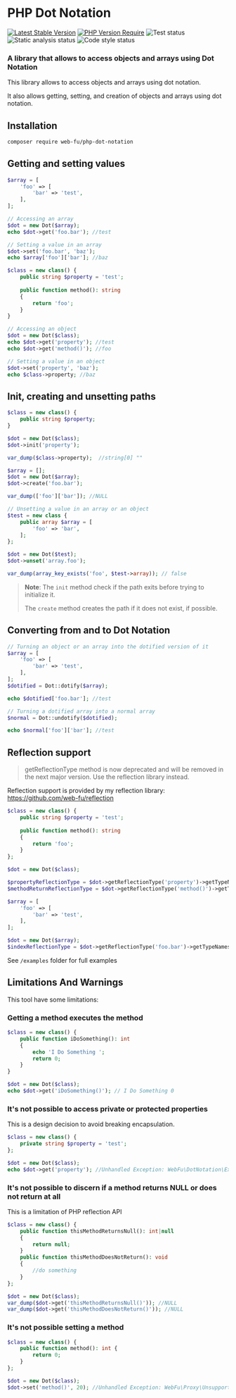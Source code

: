 PHP Dot Notation
==============================================================================================
[![Latest Stable Version](https://poser.pugx.org/web-fu/php-dot-notation/v)](https://packagist.org/packages/web-fu/php-dot-notation)
[![PHP Version Require](https://poser.pugx.org/web-fu/php-dot-notation/require/php)](https://packagist.org/packages/web-fu/php-dot-notation)
![Test status](https://github.com/web-fu/php-dot-notation/actions/workflows/tests.yaml/badge.svg)
![Static analysis status](https://github.com/web-fu/php-dot-notation/actions/workflows/static-analysis.yml/badge.svg)
![Code style status](https://github.com/web-fu/php-dot-notation/actions/workflows/code-style.yaml/badge.svg)

### A library that allows to access objects and arrays using Dot Notation

This library allows to access objects and arrays using dot notation. 

It also allows getting, setting, and creation of objects and arrays using dot notation.

## Installation
```bash
composer require web-fu/php-dot-notation
```

## Getting and setting values
```php
$array = [
    'foo' => [
        'bar' => 'test',
    ],
];

// Accessing an array
$dot = new Dot($array);
echo $dot->get('foo.bar'); //test

// Setting a value in an array
$dot->set('foo.bar', 'baz');
echo $array['foo']['bar']; //baz

$class = new class() {
    public string $property = 'test';
    
    public function method(): string
    {
        return 'foo';
    }
}

// Accessing an object
$dot = new Dot($class);
echo $dot->get('property'); //test
echo $dot->get('method()'); //foo

// Setting a value in an object
$dot->set('property', 'baz');
echo $class->property; //baz
```

## Init, creating and unsetting paths
```php
$class = new class() {
    public string $property;
}

$dot = new Dot($class);
$dot->init('property');

var_dump($class->property);  //string[0] ""

$array = [];
$dot = new Dot($array);
$dot->create('foo.bar');

var_dump(['foo']['bar']); //NULL    

// Unsetting a value in an array or an object
$test = new class {
    public array $array = [
        'foo' => 'bar',
    ];
};

$dot = new Dot($test);
$dot->unset('array.foo');

var_dump(array_key_exists('foo', $test->array)); // false
```

> **Note**: The `init` method check if the path exits before trying to initialize it. 
> 
> The `create` method creates the path if it does not exist, if possible.

## Converting from and to Dot Notation
```php
// Turning an object or an array into the dotified version of it
$array = [
    'foo' => [
        'bar' => 'test',
    ],
];
$dotified = Dot::dotify($array);

echo $dotified['foo.bar']; //test

// Turning a dotified array into a normal array
$normal = Dot::undotify($dotified);

echo $normal['foo']['bar']; //test
```

## Reflection support
> getReflectionType method is now deprecated and will be removed in the next major version. Use the reflection library instead.

Reflection support is provided by my reflection library: https://github.com/web-fu/reflection

```php
$class = new class() {
    public string $property = 'test';
    
    public function method(): string
    {
        return 'foo';
    }
};

$dot = new Dot($class);

$propertyReflectionType = $dot->getReflectionType('property')->getTypeNames(); // ['string']
$methodReturnReflectionType = $dot->getReflectionType('method()')->getTypeNames(); // ['string']

$array = [
    'foo' => [
        'bar' => 'test',
    ],
];

$dot = new Dot($array);
$indexReflectionType = $dot->getReflectionType('foo.bar')->getTypeNames(); // ['string']
```

See `/examples` folder for full examples

## Limitations And Warnings
This tool have some limitations: 

### Getting a method executes the method
```php
$class = new class() {
    public function iDoSomething(): int
    {
        echo 'I Do Something ';
        return 0;
    }
}

$dot = new Dot($class);
echo $dot->get('iDoSomething()'); // I Do Something 0
```

### It's not possible to access private or protected properties
This is a design decision to avoid breaking encapsulation.
```php
$class = new class() {
    private string $property = 'test';
};

$dot = new Dot($class);
echo $dot->get('property'); //Unhandled Exception: WebFu\DotNotation\Exception\PathNotFoundException Path `property` not found
```

### It's not possible to discern if a method returns NULL or does not return at all
This is a limitation of PHP reflection API
```php
$class = new class() {
    public function thisMethodReturnsNull(): int|null
    {
        return null;
    }
    public function thisMethodDoesNotReturn(): void
    {
        //do something
    } 
};

$dot = new Dot($class);
var_dump($dot->get('thisMethodReturnsNull()')); //NULL
var_dump($dot->get('thisMethodDoesNotReturn()')); //NULL
```

### It's not possible setting a method
```php
$class = new class() {
    public function method(): int {
        return 0;
    }
};

$dot = new Dot($class);
$dot->set('method()', 20); //Unhandled Exception: WebFu\Proxy\UnsupportedOperationException Cannot set a class method
```
